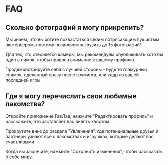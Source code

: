 # FAQ

## Сколько фотографий я могу прикрепить?
Мы знаем, что вы хотите похвастаться своим потрясающим пушистым
экстерьером, поэтому позволяем загрузить до 15 фотографий!

Для тех, кто стесняется камеры, мы рекомендуем опубликовать хотя бы
один с нимок, чтобы привлеч внимание к вашему профилю.

Продемонстрируйте себя с лучшей стороны - будь то гламурный снимок, 
сделанный сразу после груминга, или кадр из вашей последней игры.

## Где я могу перечислить свои любимые лакомства?
Откройте приложение ГавЛав, нажмите "Редактировать
профиль" и расскажите, что заставляет вас вилять
хвостом.

Прокрутите вниз до раздела "Увлечения", где
потенциальные друзья и партнеры узнают все о лакомствах
и игрушках, которые делают вас счастливыми.

Когда вы закончите, нажмите "Сохранить изменения",
чтобы рассказать о себе миру.
